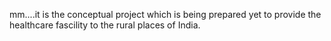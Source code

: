 mm....it is the conceptual project which is being prepared yet to provide the healthcare fascility to the rural places of India.
